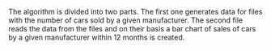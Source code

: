 The algorithm is divided into two parts. The first one generates data for files with the number of cars sold by a given manufacturer.
The second file reads the data from the files and on their basis a bar chart of sales of cars by a given manufacturer within 12 months is created.
